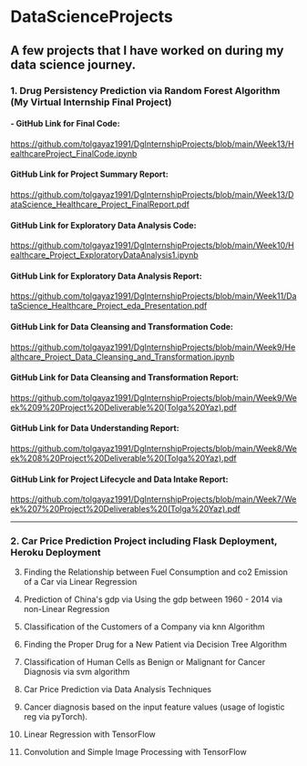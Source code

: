 # DataScienceProjects

## A few projects that I have worked on during my data science journey.

### 1. Drug Persistency Prediction via Random Forest Algorithm (My Virtual Internship Final Project)

#### - GitHub Link for Final Code:

https://github.com/tolgayaz1991/DgInternshipProjects/blob/main/Week13/HealthcareProject_FinalCode.ipynb

#### GitHub Link for Project Summary Report:

https://github.com/tolgayaz1991/DgInternshipProjects/blob/main/Week13/DataScience_Healthcare_Project_FinalReport.pdf

#### GitHub Link for Exploratory Data Analysis Code:

https://github.com/tolgayaz1991/DgInternshipProjects/blob/main/Week10/Healthcare_Project_ExploratoryDataAnalysis1.ipynb

#### GitHub Link for Exploratory Data Analysis Report:

https://github.com/tolgayaz1991/DgInternshipProjects/blob/main/Week11/DataScience_Healthcare_Project_eda_Presentation.pdf

#### GitHub Link for Data Cleansing and Transformation Code:

https://github.com/tolgayaz1991/DgInternshipProjects/blob/main/Week9/Healthcare_Project_Data_Cleansing_and_Transformation.ipynb

#### GitHub Link for Data Cleansing and Transformation Report:

https://github.com/tolgayaz1991/DgInternshipProjects/blob/main/Week9/Week%209%20Project%20Deliverable%20(Tolga%20Yaz).pdf

#### GitHub Link for Data Understanding Report:

https://github.com/tolgayaz1991/DgInternshipProjects/blob/main/Week8/Week%208%20Project%20Deliverable%20(Tolga%20Yaz).pdf

#### GitHub Link for Project Lifecycle and Data Intake Report:

https://github.com/tolgayaz1991/DgInternshipProjects/blob/main/Week7/Week%207%20Project%20Deliverables%20(Tolga%20Yaz).pdf

---

### 2. Car Price Prediction Project including Flask Deployment, Heroku Deployment

3. Finding the Relationship between Fuel Consumption and co2 Emission of a Car via Linear Regression

4. Prediction of China's gdp via Using the gdp between 1960 - 2014 via non-Linear Regression

5. Classification of the Customers of a Company via knn Algorithm

6. Finding the Proper Drug for a New Patient via Decision Tree Algorithm

7. Classification of Human Cells as Benign or Malignant for Cancer Diagnosis via svm algorithm

8. Car Price Prediction via Data Analysis Techniques

9. Cancer diagnosis based on the input feature values (usage of logistic reg via pyTorch).

10. Linear Regression with TensorFlow

11. Convolution and Simple Image Processing with TensorFlow


